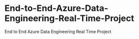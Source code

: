 # End-to-End-Azure-Data-Engineering-Real-Time-Project
End to End Azure Data Engineering Real Time Project
